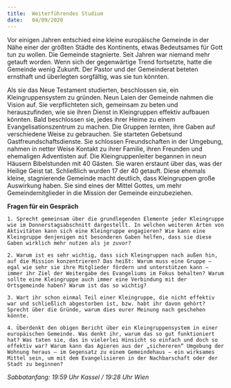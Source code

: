 ```yaml
---
title:  Weiterführendes Studium
date:   04/09/2020
---
```


Vor einigen Jahren entschied eine kleine europäische Gemeinde in der Nähe einer der größten Städte des Kontinents, etwas Bedeutsames für Gott tun zu wollen. Die Gemeinde stagnierte. Seit Jahren war niemand mehr getauft worden. Wenn sich der gegenwärtige Trend fortsetzte, hatte die Gemeinde wenig Zukunft. Der Pastor und der Gemeinderat beteten ernsthaft und überlegten sorgfältig, was sie tun könnten.

Als sie das Neue Testament studierten, beschlossen sie, ein Kleingruppensystem zu gründen. Neun Laien der Gemeinde nahmen die Vision auf. Sie verpflichteten sich, gemeinsam zu beten und herauszufinden, wie sie ihren Dienst in Kleingruppen effektiv aufbauen könnten. Bald beschlossen sie, jedes ihrer Heime zu einem Evangelisationszentrum zu machen. Die Gruppen lernten, ihre Gaben auf verschiedene Weise zu gebrauchen. Sie starteten Gebetsund Gastfreundschaftsdienste. Sie schlossen Freundschaften in der Umgebung, nahmen in netter Weise Kontakt zu ihrer Familie, ihren Freunden und ehemaligen Adventisten auf. Die Kleingruppenleiter begannen in neun Häusern Bibelstunden mit 40 Gästen. Sie waren erstaunt über das, was der Heilige Geist tat. Schließlich wurden 17 der 40 getauft. Diese ehemals kleine, stagnierende Gemeinde macht deutlich, dass Kleingruppen große Auswirkung haben. Sie sind eines der Mittel Gottes, um mehr Gemeindemitglieder in die Mission der Gemeinde einzubeziehen.

**Fragen für ein Gespräch**

`1. Sprecht gemeinsam über die grundlegenden Elemente jeder Kleingruppe wie im Donnerstagsabschnitt dargestellt. In welchen weiteren Arten von Aktivitäten kann sich eine Kleingruppe engagieren? Wie kann eine Kleingruppe denjenigen mit besonderen Gaben helfen, dass sie diese Gaben wirklich mehr nutzen als je zuvor?`

`2. Warum ist es sehr wichtig, dass sich Kleingruppen nach außen hin, auf die Mission konzentrieren? Das heißt: Warum muss eine Gruppe – egal wie sehr sie ihre Mitglieder fördern und unterstützen kann – immer ihr Ziel der Weitergabe des Evangeliums im Fokus behalten? Warum sollte eine Kleingruppe auch immer eine Verbindung mit der Ortsgemeinde haben? Warum ist das so wichtig?`

`3. Wart ihr schon einmal Teil einer Kleingruppe, die nicht effektiv war und schließlich abgestorben ist, bzw. habt ihr davon gehört? Sprecht über die Gründe, warum dies eurer Meinung nach geschehen könnte.`

`4. Überdenkt den obigen Bericht über ein Kleingruppensystem in einer europäischen Gemeinde. Was denkt ihr, warum das so gut funktioniert hat? Was taten sie, das in vielerlei Hinsicht so einfach und doch so effektiv war? Warum kann das Agieren aus der „sichereren“ Umgebung der Wohnung heraus – im Gegensatz zu einem Gemeindehaus – ein wirksames Mittel sein, um mit dem Evangelisieren in der Nachbarschaft oder der Stadt zu beginnen?`

_Sabbatanfang: 19:59 Uhr Kassel / 19:28 Uhr Wien_